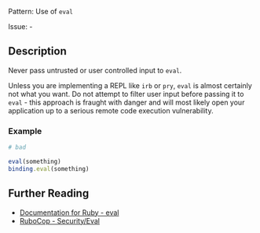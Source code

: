 Pattern: Use of `eval`

Issue: -

## Description

Never pass untrusted or user controlled input to `eval`.

Unless you are implementing a REPL like `irb` or `pry`, `eval` is almost certainly not what you want. Do not attempt to filter user input before passing it to `eval` - this approach is fraught with danger and will most likely open your application up to a serious remote code execution vulnerability.

### Example

```ruby
# bad

eval(something)
binding.eval(something)
```

## Further Reading

* [Documentation for Ruby - eval](https://docs.ruby-lang.org/en/2.0.0/security_rdoc.html#label-eval)
* [RuboCop - Security/Eval](https://rubocop.readthedocs.io/en/latest/cops_security/#securityeval)
